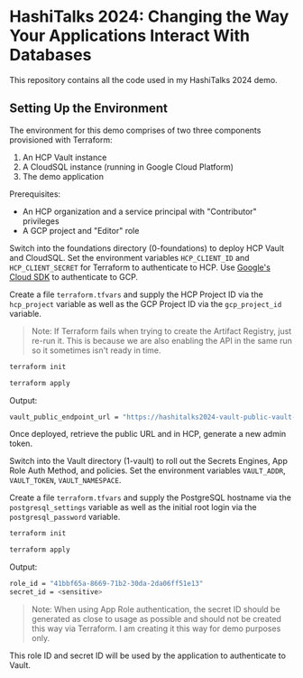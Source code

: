 # HashiTalks 2024: Changing the Way Your Applications Interact With Databases

This repository contains all the code used in my HashiTalks 2024 demo.

## Setting Up the Environment

The environment for this demo comprises of two three components provisioned with Terraform:

1. An HCP Vault instance
2. A CloudSQL instance (running in Google Cloud Platform)
3. The demo application

Prerequisites:

- An HCP organization and a service principal with "Contributor" privileges
- A GCP project and "Editor" role

Switch into the foundations directory (0-foundations) to deploy HCP Vault and CloudSQL. Set the environment variables `HCP_CLIENT_ID` and `HCP_CLIENT_SECRET` for Terraform to authenticate to HCP. Use [Google's Cloud SDK](https://cloud.google.com/sdk?hl=en) to authenticate to GCP.

Create a file `terraform.tfvars` and supply the HCP Project ID via the `hcp_project` variable as well as the GCP Project ID via the `gcp_project_id` variable.

> Note: If Terraform fails when trying to create the Artifact Registry, just re-run it. This is because we are also enabling the API in the same run so it sometimes isn't ready in time.

```bash
terraform init

terraform apply
```

Output:

```bash
vault_public_endpoint_url = "https://hashitalks2024-vault-public-vault-6d255f4e.a9de0fe8.z1.hashicorp.cloud:8200"
```

Once deployed, retrieve the public URL and in HCP, generate a new admin token.

Switch into the Vault directory (1-vault) to roll out the Secrets Engines, App Role Auth Method, and policies. Set the environment variables `VAULT_ADDR`, `VAULT_TOKEN`, `VAULT_NAMESPACE`.

Create a file `terraform.tfvars` and supply the PostgreSQL hostname via the `postgresql_settings` variable as well as the initial root login via the `postgresql_password` variable.

```bash
terraform init

terraform apply
```

Output:

```bash
role_id = "41bbf65a-8669-71b2-30da-2da06ff51e13"
secret_id = <sensitive>
```

> Note: When using App Role authentication, the secret ID should be generated as close to usage as possible and should not be created this way via Terraform. I am creating it this way for demo purposes only.

This role ID and secret ID will be used by the application to authenticate to Vault.
